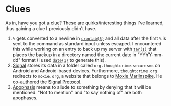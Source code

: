 # Clues

As in, have you got a clue? These are quirks/interesting things I've
learned, thus gaining a clue I previously didn't have.

1. `%` gets converted to a newline in
  [`crontab(5)`](https://man.openbsd.org/crontab.5) and all data after the
  first `%` is sent to the command as standard input unless
  escaped. I encountered this while working on an entry to back up my
  server with [`tar(1)`](https://man.openbsd.org/tar) that
  places the backup in a directory named the current date in
  "YYYY-mm-dd" format (I used [`date(1)`](https://man.openbsd.org/date) to
  generate this).
2. [Signal](https://www.signal.org/) stores its data in a folder called
  `org.thoughtcrime.securesms` on Android and Android-based
  devices. Furthermore, `thoughtcrime.org` redirects to `moxie.org`,
  a website that belongs to [Moxie
  Marlinspike](https://en.wikipedia.org/wiki/Moxie_Marlinspike). He
  co-authored the [Signal
  Protocol](https://en.wikipedia.org/wiki/Signal_Protocol).
3. [Apophasis](https://en.wiktionary.org/wiki/apophasis)
   means to allude to something by denying that it will be
   mentioned. "Not to mention" and "to say nothing of" are
   both apophases.

